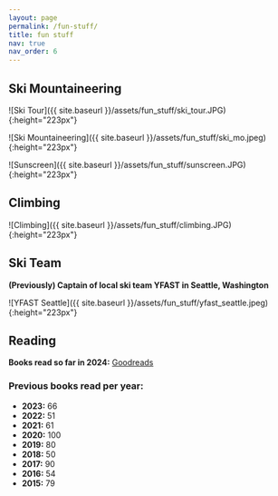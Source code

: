 ```yaml
---
layout: page
permalink: /fun-stuff/
title: fun stuff
nav: true
nav_order: 6
---
```


## Ski Mountaineering

![Ski Tour]({{ site.baseurl }}/assets/fun_stuff/ski_tour.JPG){:height="223px"}

![Ski Mountaineering]({{ site.baseurl }}/assets/fun_stuff/ski_mo.jpeg){:height="223px"}

![Sunscreen]({{ site.baseurl }}/assets/fun_stuff/sunscreen.JPG){:height="223px"}

## Climbing

![Climbing]({{ site.baseurl }}/assets/fun_stuff/climbing.JPG){:height="223px"}

## Ski Team

**(Previously) Captain of local ski team YFAST in Seattle, Washington**

![YFAST Seattle]({{ site.baseurl }}/assets/fun_stuff/yfast_seattle.jpeg){:height="223px"}

## Reading

**Books read so far in 2024:** [Goodreads](https://www.goodreads.com/annikasalmi)

### Previous books read per year:

- **2023:** 66
- **2022:** 51  
- **2021:** 61
- **2020:** 100
- **2019:** 80
- **2018:** 50
- **2017:** 90
- **2016:** 54
- **2015:** 79 